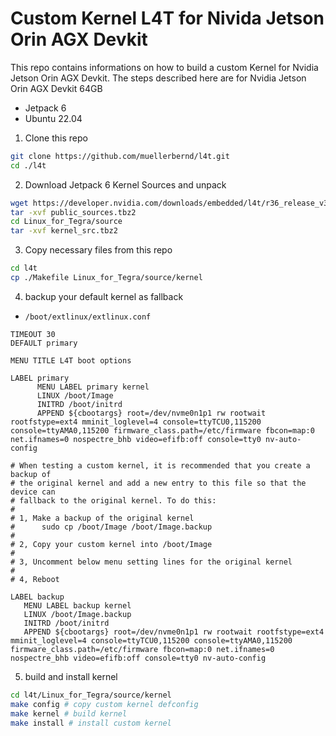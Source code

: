 # Custom Kernel L4T for Nivida Jetson Orin AGX Devkit

This repo contains informations on how to build a custom Kernel for Nvidia Jetson Orin AGX Devkit.
The steps described here are for Nvidia Jetson Orin AGX Devkit 64GB

- Jetpack 6
- Ubuntu 22.04

1. Clone this repo

```bash
git clone https://github.com/muellerbernd/l4t.git
cd ./l4t
```

2. Download Jetpack 6 Kernel Sources and unpack

```bash
wget https://developer.nvidia.com/downloads/embedded/l4t/r36_release_v3.0/sources/public_sources.tbz2
tar -xvf public_sources.tbz2
cd Linux_for_Tegra/source
tar -xvf kernel_src.tbz2
```

3. Copy necessary files from this repo

```bash
cd l4t
cp ./Makefile Linux_for_Tegra/source/kernel
```

4. backup your default kernel as fallback

- `/boot/extlinux/extlinux.conf`

```
TIMEOUT 30
DEFAULT primary

MENU TITLE L4T boot options

LABEL primary
      MENU LABEL primary kernel
      LINUX /boot/Image
      INITRD /boot/initrd
      APPEND ${cbootargs} root=/dev/nvme0n1p1 rw rootwait rootfstype=ext4 mminit_loglevel=4 console=ttyTCU0,115200 console=ttyAMA0,115200 firmware_class.path=/etc/firmware fbcon=map:0 net.ifnames=0 nospectre_bhb video=efifb:off console=tty0 nv-auto-config

# When testing a custom kernel, it is recommended that you create a backup of
# the original kernel and add a new entry to this file so that the device can
# fallback to the original kernel. To do this:
#
# 1, Make a backup of the original kernel
#      sudo cp /boot/Image /boot/Image.backup
#
# 2, Copy your custom kernel into /boot/Image
#
# 3, Uncomment below menu setting lines for the original kernel
#
# 4, Reboot

LABEL backup
   MENU LABEL backup kernel
   LINUX /boot/Image.backup
   INITRD /boot/initrd
   APPEND ${cbootargs} root=/dev/nvme0n1p1 rw rootwait rootfstype=ext4 mminit_loglevel=4 console=ttyTCU0,115200 console=ttyAMA0,115200 firmware_class.path=/etc/firmware fbcon=map:0 net.ifnames=0 nospectre_bhb video=efifb:off console=tty0 nv-auto-config
```

5. build and install kernel

```bash
cd l4t/Linux_for_Tegra/source/kernel
make config # copy custom kernel defconfig
make kernel # build kernel
make install # install custom kernel
```
